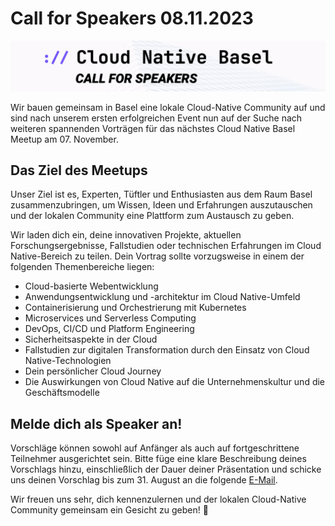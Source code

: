 # Call for Speakers 08.11.2023

![call-for-speakers-header](https://raw.githubusercontent.com/cloudnativebasel/static/main/images/call-for-speakers-header.png)

Wir bauen gemeinsam in Basel eine lokale Cloud-Native Community auf und sind nach unserem ersten erfolgreichen Event nun auf der Suche nach weiteren spannenden Vorträgen für das nächstes Cloud Native Basel Meetup am 07. November. 

## Das Ziel des Meetups

Unser Ziel ist es, Experten, Tüftler und Enthusiasten aus dem Raum Basel zusammenzubringen, um Wissen, Ideen und Erfahrungen auszutauschen und der lokalen Community eine Plattform zum Austausch zu geben.

Wir laden dich ein, deine innovativen Projekte, aktuellen Forschungsergebnisse, Fallstudien oder technischen Erfahrungen im Cloud Native-Bereich zu teilen. Dein Vortrag sollte vorzugsweise in einem der folgenden Themenbereiche liegen:

- Cloud-basierte Webentwicklung
- Anwendungsentwicklung und -architektur im Cloud Native-Umfeld
- Containerisierung und Orchestrierung mit Kubernetes
- Microservices und Serverless Computing
- DevOps, CI/CD und Platform Engineering
- Sicherheitsaspekte in der Cloud
- Fallstudien zur digitalen Transformation durch den Einsatz von Cloud Native-Technologien
- Dein persönlicher Cloud Journey
- Die Auswirkungen von Cloud Native auf die Unternehmenskultur und die Geschäftsmodelle

## Melde dich als Speaker an!

Vorschläge können sowohl auf Anfänger als auch auf fortgeschrittene Teilnehmer ausgerichtet sein. Bitte füge eine klare Beschreibung deines Vorschlags hinzu, einschließlich der Dauer deiner Präsentation und schicke uns deinen Vorschlag bis zum 31. August an die folgende [E-Mail](mailto:proposals@cloudnativebasel.ch?subject=[Cloud%20Native%20Basel]%20Call%20for%20Speakers).

Wir freuen uns sehr, dich kennenzulernen und der lokalen Cloud-Native Community gemeinsam ein Gesicht zu geben! 🙂
